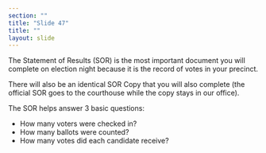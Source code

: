 ```yaml
---
section: ""
title: "Slide 47"
title: ""
layout: slide
---
```


The Statement of Results (SOR) is the most important document you will complete on election night because it is the record of votes in your precinct.

There will also be an identical SOR Copy that you will also complete (the official SOR goes to the courthouse while the copy stays in our office).

The SOR helps answer 3 basic questions:

- How many voters were checked in?
- How many ballots were counted?
- How many votes did each candidate receive?


